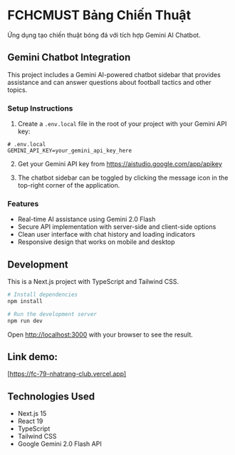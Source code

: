 # FCHCMUST Bảng Chiến Thuật

Ứng dụng tạo chiến thuật bóng đá với tích hợp Gemini AI Chatbot.

## Gemini Chatbot Integration

This project includes a Gemini AI-powered chatbot sidebar that provides assistance and can answer questions about football tactics and other topics.

### Setup Instructions

1. Create a `.env.local` file in the root of your project with your Gemini API key:

```
# .env.local
GEMINI_API_KEY=your_gemini_api_key_here
```

2. Get your Gemini API key from https://aistudio.google.com/app/apikey

3. The chatbot sidebar can be toggled by clicking the message icon in the top-right corner of the application.

### Features

- Real-time AI assistance using Gemini 2.0 Flash
- Secure API implementation with server-side and client-side options
- Clean user interface with chat history and loading indicators
- Responsive design that works on mobile and desktop

## Development

This is a Next.js project with TypeScript and Tailwind CSS.

```bash
# Install dependencies
npm install

# Run the development server
npm run dev
```

Open [http://localhost:3000](http://localhost:3000) with your browser to see the result.

## Link demo:
[https://fc-79-nhatrang-club.vercel.app]  
   

## Technologies Used

- Next.js 15
- React 19
- TypeScript
- Tailwind CSS
- Google Gemini 2.0 Flash API 
